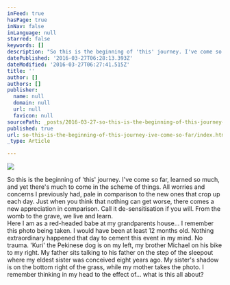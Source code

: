 ```yaml
---
inFeed: true
hasPage: true
inNav: false
inLanguage: null
starred: false
keywords: []
description: "So this is the beginning of 'this' journey. I've come so far, learned so much, and yet there's much to come in the scheme of things. All worries and concerns I previously had, pale in comparison to the new ones that crop up each day. Just when you think that nothing can get worse, there comes a new appreciation in comparison. Call it de-sensitisation if you will. From the womb to the grave, we live and learn. Here I am as a red-headed babe at my grandparents house... I remember this photo being taken. 'Kuri' the Pekinese dog is on my left, my brother Michael on his bike to my right. My father sits talking to his father on the step of the sleepout where my eldest sister was conceived eight years ago. My sister's shadow is on the bottom right of the grass."
datePublished: '2016-03-27T06:28:13.393Z'
dateModified: '2016-03-27T06:27:41.515Z'
title: ''
author: []
authors: []
publisher:
  name: null
  domain: null
  url: null
  favicon: null
sourcePath: _posts/2016-03-27-so-this-is-the-beginning-of-this-journey-ive-come-so-far.md
published: true
url: so-this-is-the-beginning-of-this-journey-ive-come-so-far/index.html
_type: Article

---
```

![](https://the-grid-user-content.s3-us-west-2.amazonaws.com/d596dfc9-c242-4078-acd7-11423970cbba.jpg)

So this is the beginning of 'this' journey. I've come so far, learned so much, and yet there's much to come in the scheme of things. All worries and concerns I previously had, pale in comparison to the new ones that crop up each day. Just when you think that nothing can get worse, there comes a new appreciation in comparison. Call it de-sensitisation if you will. From the womb to the grave, we live and learn.   
Here I am as a red-headed babe at my grandparents house... I remember this photo being taken. I would have been at least 12 months old. Nothing extraordinary happened that day to cement this event in my mind. No trauma. 'Kuri' the Pekinese dog is on my left, my brother Michael on his bike to my right. My father sits talking to his father on the step of the sleepout where my eldest sister was conceived eight years ago. My sister's shadow is on the bottom right of the grass, while my mother takes the photo. I remember thinking in my head to the effect of... what is this all about?